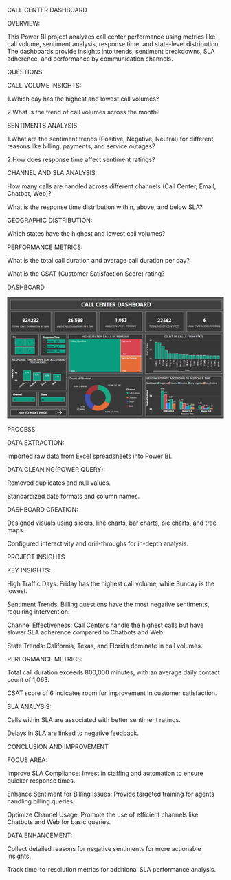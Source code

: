 CALL CENTER DASHBOARD

OVERVIEW:

This Power BI project analyzes call center performance using metrics like call volume, sentiment analysis, response time, and state-level distribution. The dashboards provide insights into trends, sentiment breakdowns, SLA adherence, and performance by communication channels.

QUESTIONS

CALL VOLUME INSIGHTS:

1.Which day has the highest and lowest call volumes?

2.What is the trend of call volumes across the month?

SENTIMENTS ANALYSIS:

1.What are the sentiment trends (Positive, Negative, Neutral) for different reasons like billing, payments, and service outages?

2.How does response time affect sentiment ratings?

CHANNEL AND SLA ANALYSIS:

How many calls are handled across different channels (Call Center, Email, Chatbot, Web)?

What is the response time distribution within, above, and below SLA?

GEOGRAPHIC DISTRIBUTION:

Which states have the highest and lowest call volumes?

PERFORMANCE METRICS:

What is the total call duration and average call duration per day?

What is the CSAT (Customer Satisfaction Score) rating?

DASHBOARD

![image_alt](https://github.com/sivaharitha-s/call_center_dashboard/blob/6c1a6ea669f1f1550e4ee70b1479ef7346c8e14f/Screenshot%202024-12-31%20170408.png)

PROCESS

DATA EXTRACTION:

Imported raw data from Excel spreadsheets into Power BI.

DATA CLEANING(POWER QUERY):

Removed duplicates and null values.

Standardized date formats and column names.

DASHBOARD CREATION:

Designed visuals using slicers, line charts, bar charts, pie charts, and tree maps.

Configured interactivity and drill-throughs for in-depth analysis.

PROJECT INSIGHTS

KEY INSIGHTS:

High Traffic Days: Friday has the highest call volume, while Sunday is the lowest.

Sentiment Trends: Billing questions have the most negative sentiments, requiring intervention.

Channel Effectiveness: Call Centers handle the highest calls but have slower SLA adherence compared to Chatbots and Web.

State Trends: California, Texas, and Florida dominate in call volumes.

PERFORMANCE METRICS:

Total call duration exceeds 800,000 minutes, with an average daily contact count of 1,063.

CSAT score of 6 indicates room for improvement in customer satisfaction.

SLA ANALYSIS:

Calls within SLA are associated with better sentiment ratings.

Delays in SLA are linked to negative feedback.

CONCLUSION AND IMPROVEMENT

FOCUS AREA:

Improve SLA Compliance: Invest in staffing and automation to ensure quicker response times.

Enhance Sentiment for Billing Issues: Provide targeted training for agents handling billing queries.

Optimize Channel Usage: Promote the use of efficient channels like Chatbots and Web for basic queries.

DATA ENHANCEMENT:

Collect detailed reasons for negative sentiments for more actionable insights.

Track time-to-resolution metrics for additional SLA performance analysis.
